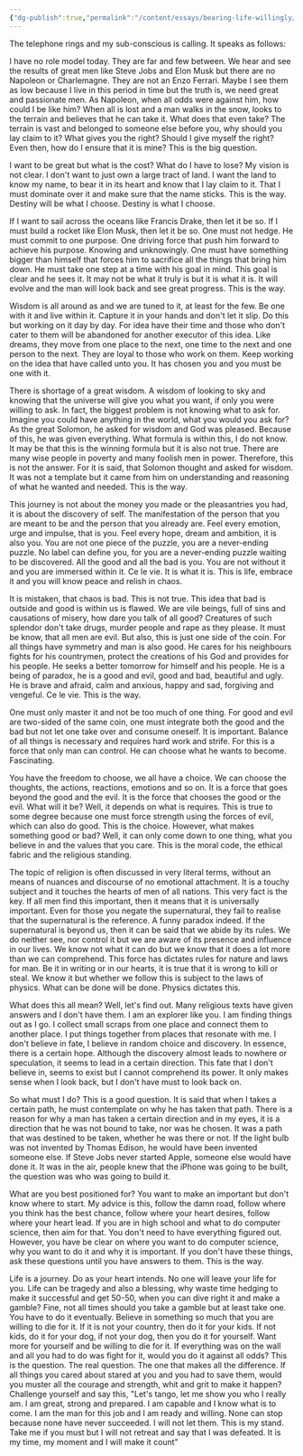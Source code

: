 ```yaml
---
{"dg-publish":true,"permalink":"/content/essays/bearing-life-willingly/","noteIcon":"2"}
---
```


The telephone rings and my sub-conscious is calling. It speaks as follows:

I have no role model today. They are far and few between. We hear and see the results of great men like Steve Jobs and Elon Musk but there are no Napoleon or Charlemagne. They are not an Enzo Ferrari. Maybe I see them as low because I live in this period in time but the truth is, we need great and passionate men. As Napoleon, when all odds were against him, how could I be like him? When all is lost and a man walks in the snow, looks to the terrain and believes that he can take it. What does that even take? The terrain is vast and belonged to someone else before you, why should you lay claim to it? What gives you the right? Should I give myself the right? Even then, how do I ensure that it is mine? This is the big question.

I want to be great but what is the cost? What do I have to lose? My vision is not clear. I don't want to just own a large tract of land. I want the land to know my name, to bear it in its heart and know that I lay claim to it. That I must dominate over it and make sure that the name sticks. This is the way. Destiny will be what I choose. Destiny is what I choose.

If I want to sail across the oceans like Francis Drake, then let it be so. If I must build a rocket like Elon Musk, then let it be so. One must not hedge. He must commit to one purpose. One driving force that push him forward to achieve his purpose. Knowing and unknowingly. One must have something bigger than himself that forces him to sacrifice all the things that bring him down. He must take one step at a time with his goal in mind. This goal is clear and he sees it. It may not be what it truly is but it is what it is. It will evolve and the man will look back and see great progress. This is the way.

Wisdom is all around as and we are tuned to it, at least for the few. Be one with it and live within it. Capture it in your hands and don't let it slip. Do this but working on it day by day. For idea have their time and those who don't cater to them will be abandoned for another executor of this idea. Like dreams, they move from one place to the next, one time to the next and one person to the next. They are loyal to those who work on them. Keep working on the idea that have called unto you. It has chosen you and you must be one with it. 

There is shortage of a great wisdom. A wisdom of looking to sky and knowing that the universe will give you what you want, if only you were willing to ask. In fact, the biggest problem is not knowing what to ask for. Imagine you could have anything in the world, what you would you ask for? As the great Solomon, he asked for wisdom and God was pleased. Because of this, he was given everything. What formula is within this, I do not know. It may be that this is the winning formula but it is also not true. There are many wise people in poverty and many foolish men in power. Therefore, this is not the answer. For it is said, that Solomon thought and asked for wisdom. It was not a template but it came from him on understanding and reasoning of what he wanted and needed. This is the way.

This journey is not about the money you made or the pleasantries you had, it is about the discovery of self. The manifestation of the person that you are meant to be and the person that you already are. Feel every emotion, urge and impulse, that is you. Feel every hope, dream and ambition, it is also you. You are not one piece of the puzzle, you are a never-ending puzzle. No label can define you, for you are a never-ending puzzle waiting to be discovered. All the good and all the bad is you. You are not without it and you are immersed within it. Ce le vie. It is what it is. This is life, embrace it and you will know peace and relish in chaos. 

It is mistaken, that chaos is bad. This is not true. This idea that bad is outside and good is within us is flawed. We are vile beings, full of sins and causations of misery, how dare you talk of all good? Creatures of such splendor don't take drugs, murder people and rape as they please. It must be know, that all men are evil. But also, this is just one side of the coin. For all things have symmetry and man is also good. He cares for his neighbours fights for his countrymen, protect the creations of his God and provides for his people. He seeks a better tomorrow for himself and his people. He is a being of paradox, he is a good and evil, good and bad, beautiful and ugly. He is brave and afraid, calm and anxious, happy and sad, forgiving and vengeful. Ce le vie. This is the way.

One must only master it and not be too much of one thing. For good and evil are two-sided of the same coin, one must integrate both the good and the bad but not let one take over and consume oneself. It is important. Balance of all things is necessary and requires hard work and strife. For this is a force that only man can control. He can choose what he wants to become. Fascinating.

You have the freedom to choose, we all have a choice. We can choose the thoughts, the actions, reactions, emotions and so on. It is a force that goes beyond the good and the evil. It is the force that chooses the good or the evil. What will it be? Well, it depends on what is requires. This is true to some degree because one must force strength using the forces of evil, which can also do good. This is the choice. However, what makes something good or bad? Well, it can only come down to one thing, what you believe in and the values that you care. This is the moral code, the ethical fabric and the religious standing.

The topic of religion is often discussed in very literal terms, without an means of nuances and discourse of no emotional attachment. It is a touchy subject and it touches the hearts of men of all nations. This very fact is the key. If all men find this important, then it means that it is universally important. Even for those you negate the supernatural, they fail to realise that the supernatural is the reference. A funny paradox indeed. If the supernatural is beyond us, then it can be said that we abide by its rules. We do neither see, nor control it but we are aware of its presence and influence in our lives. We know not what it can do but we know that it does a lot more than we can comprehend. This force has dictates rules for nature and laws for man. Be it in writing or in our hearts, it is true that it is wrong to kill or steal. We know it but whether we follow this is subject to the laws of physics. What can be done will be done. Physics dictates this.

What does this all mean? Well, let's find out. Many religious texts have given answers and I don't have them. I am an explorer like you. I am finding things out as I go. I collect small scraps from one place and connect them to another place. I put things together from places that resonate with me. I don't believe in fate, I believe in random choice and discovery. In essence, there is a certain hope. Although the discovery almost leads to nowhere or speculation, it seems to lead in a certain direction. This fate that I don't believe in, seems to exist but I cannot comprehend its power. It only makes sense when I look back, but I don't have must to look back on. 

So what must I do? This is a good question. It is said that when I takes a certain path, he must contemplate on why he has taken that path. There is a reason for why a man has taken a certain direction and in my eyes, it is a direction that he was not bound to take, nor was he chosen. It was a path that was destined to be taken, whether he was there or not. If the light bulb was not invented by Thomas Edison, he would have been invented someone else. If Steve Jobs never started Apple, someone else would have done it. It was in the air, people knew that the iPhone was going to be built, the question was who was going to build it.

What are you best positioned for? You want to make an important but don't know where to start. My advice is this, follow the damn road, follow where you think has the best chance, follow where your heart desires, follow where your heart lead. If you are in high school and what to do computer science, then aim for that. You don't need to have everything figured out. However, you have be clear on where you want to do computer science, why you want to do it and why it is important. If you don't have these things, ask these questions until you have answers to them. This is the way.

Life is a journey. Do as your heart intends. No one will leave your life for you. Life can be tragedy and also a blessing, why waste time hedging to make it successful and get 50-50, when you can dive right it and make a gamble? Fine, not all times should you take a gamble but at least take one. You have to do it eventually. Believe in something so much that you are willing to die for it. If it is not your country, then do it for your kids. If not kids, do it for your dog, if not your dog, then you do it for yourself. Want more for yourself and be willing to die for it. If everything was on the wall and all you had to do was fight for it, would you do it against all odds? This is the question. The real question. The one that makes all the difference. If all things you cared about stared at you and you had to save them, would you muster all the courage and strength, whit and grit to make it happen? Challenge yourself and say this, "Let's tango, let me show you who I really am. I am great, strong and prepared. I am capable and I know what is to come. I am the man for this job and I am ready and willing. None can stop because none have never succeeded. I will not let them. This is my stand. Take me if you must but I will not retreat and say that I was defeated. It is my time, my moment and I will make it count"